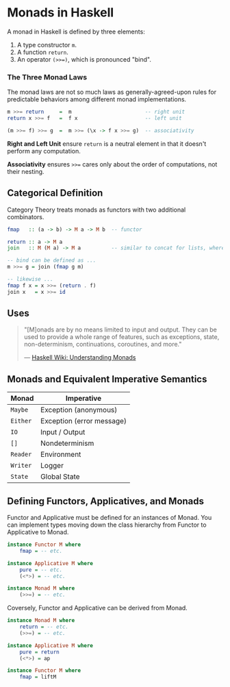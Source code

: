 # Monads in Haskell

A monad in Haskell is defined by three elements:
1. A type constructor `m`.
2. A function `return`.
3. An operator `(>>=)`, which is pronounced "bind".

### The Three Monad Laws

The monad laws are not so much laws as generally-agreed-upon rules for predictable
behaviors among different monad implementations.

```haskell
m >>= return     =  m                        -- right unit
return x >>= f   =  f x                      -- left unit

(m >>= f) >>= g  =  m >>= (\x -> f x >>= g)  -- associativity
```

**Right and Left Unit** ensure `return` is a neutral element in that it doesn't perform any computation.

**Associativity** ensures `>>=` cares only about the order of computations, not their nesting.

## Categorical Definition

Category Theory treats monads as functors with two additional combinators.

```haskell
fmap   :: (a -> b) -> M a -> M b  -- functor

return :: a -> M a
join   :: M (M a) -> M a          -- similar to concat for lists, where concat :: [[a]] -> [a]

-- bind can be defined as ...
m >>= g = join (fmap g m)

-- likewise ...
fmap f x = x >>= (return . f)
join x   = x >>= id
```

## Uses

> "[M]onads are by no means limited to input and output. 
>  They can be used to provide a whole range of features, such as exceptions, 
>  state, non-determinism, continuations, coroutines, and more."
>
> — [Haskell Wiki: Understanding Monads](https://en.wikibooks.org/wiki/Haskell/Understanding_monads)

## Monads and Equivalent Imperative Semantics

| Monad    | Imperative                |
| -------- | ------------------------- |
| `Maybe`  | Exception (anonymous)     |
| `Either` | Exception (error message) |
| `IO`     | Input / Output            |
| `[]`     | Nondeterminism            |
| `Reader` | Environment               |
| `Writer` | Logger                    |
| `State`  | Global State              |

## Defining Functors, Applicatives, and Monads

Functor and Applicative must be defined for an instances of Monad.
You can implement types moving down the class hierarchy from
Functor to Applicative to Monad.

```haskell
instance Functor M where
    fmap = -- etc.

instance Applicative M where
    pure = -- etc.
    (<*>) = -- etc.

instance Monad M where
    (>>=) = -- etc.
```

Coversely, Functor and Applicative can be derived from Monad.

```haskell
instance Monad M where
    return = -- etc.
    (>>=) = -- etc.

instance Applicative M where
    pure = return
    (<*>) = ap

instance Functor M where
    fmap = liftM
```
